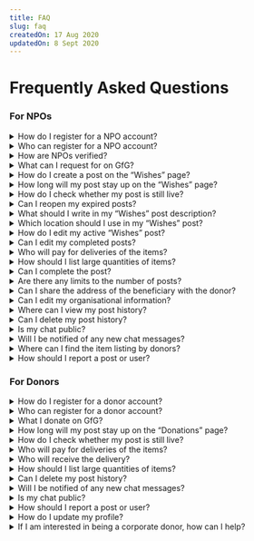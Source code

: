 ```yaml
---
title: FAQ
slug: faq
createdOn: 17 Aug 2020
updatedOn: 8 Sept 2020
---
```

# Frequently Asked Questions
### For NPOs
<details>
  <summary>How do I register for a NPO account?</summary>
  <p>Click on the ‘Register’ button on the top right and Sign up for an NPO account. You may then fill in the details of your organisation and we will verify your account. Once you have received a confirmation email, your account is ready for use.</p>
</details>

<details>
  <summary>Who can register for a NPO account?</summary>
  <p>All local NPOs are welcome to join our platform. Do write in to partnerships@giftforgood.io if you are an NPO that has not contacted us before.</p>
</details>

<details>
  <summary>How are NPOs verified?</summary>
  <p>Once you have registered for an account, the admins will verify your account and you will receive a confirmation email.</p>
</details>

<details>
  <summary>What can I request for on GfG?</summary>
  <p>Items that you require for your organisation/clients’ needs e.g food, clothing, furniture, electronics.</p>
</details>

<details>
  <summary>How do I create a post on the “Wishes” page?</summary>
  <p>- Click on the red “Post” button on the top right. <br> - Fill up the details of your request.</p>
</details>

<details>
  <summary>How long will my post stay up on the “Wishes” page?</summary>
  <p>Your post will only be up for 4 weeks, after which you can still see your post on your profile page but not on the main Wishes page.</p>
</details>

<details>
  <summary>How do I check whether my post is still live?</summary>
  <p>View your profile to check the status of your post. If it is “Ongoing”, your post is still live. If it is “Completed” or “Deleted”, it is no longer live.</p>
</details>

<details>
  <summary>Can I reopen my expired posts?</summary>
  <p>If your request is still ongoing after 4 weeks and you still need the item, you can go on to your profile and “Bump” that post.</p>
</details>

<details>
  <summary>What should I write in my “Wishes” post description?</summary>
  <p>- For example your title can be “Biscuits” <br>- In the description you can state that you want the biscuits to be “halal, individually-packed” etc 
    <br>- If you aren’t sure what details you need to include, we have included a few tips at the bottom to guide you in “How you can write better”
  </p>
</details>

<details>
  <summary>Which location should I use in my “Wishes” post?</summary>
  <p>We recommend you to use the address of your centre. We strongly advise against listing your beneficiaries’ address here. You may inform donors of the beneficiary’s addresses at their consent in a private message.</p>
</details>

<details>
  <summary>How do I edit my active “Wishes” post?</summary>
  <p>Please click into your post. Beside your profile name, you will find a “three vertical dots” button which you can click on. You may then click on “edit post”.</p>
</details>

<details>
  <summary>Can I edit my completed posts?</summary>
  <p>No, you cannot edit your completed post.</p>
</details>

<details>
  <summary>Who will pay for deliveries of the items?</summary>
  <p>- We will encourage donors to pay for the deliveries through our user education efforts. For example, when donors create a post, we have a banner prompting donors to sponsor the delivery of their donations. <br>- We have partnered with GOGOX and Red Sun Movers to provide subsidised delivery rates for in-kind donations facilitated via GfG </p>
</details>

<details>
  <summary>How should I list large quantities of items?</summary>
  <p>We recommend creating one post per item. You may state the quantity of items you need within the description. You only need to complete the post after all quantities of the item have been fulfilled.</p>
</details>

<details>
  <summary>Can I complete the post?</summary>
  <p>You can only complete your own “Wishes” post. We recommend that you complete your “Wishes” post after you or your client has received the item from the donor. The complete button can be found in the top right corner of each chat.</p>
</details>

<details>
  <summary>Are there any limits to the number of posts?</summary>
  <p>There is currently no limit to the number of posts, but keep in mind that your post will only be up for 4 weeks</p>
</details>

<details>
  <summary>Can I share the address of the beneficiary with the donor?</summary>
  <p>If the PDPA guidelines of your organisation allows, you are free to share your address with the donor so that he/she can schedule the delivery</p>
</details>

<details>
  <summary>Can I edit my organisational information?</summary>
  <p>NPO users are currently not able to edit their organisational information. Please write in to partnerships@giftforgood.io with your proposed edits and we will reply within 3 business days.</p>
</details>

<details>
  <summary>Where can I view my post history?</summary>
  <p>Click on the profile icon on the top right to view your profile and all your posts, including ongoing, completed and deleted posts</p>
</details>

<details>
  <summary>Can I delete my post history?</summary>
  <p>No, you cannot delete your post history.</p>
</details>

<details>
  <summary>Is my chat public?</summary>
  <p>Your chat can only be viewed by yourself and the donor.</p>
</details>

<details>
  <summary>Will I be notified of any new chat messages?</summary>
  <p>Yes. You will receive an email notification for new unread messages</p>
</details>

<details>
  <summary>Where can I find the item listing by donors?</summary>
  <p>- Using the search bar on top, you can change the dropdown button to “Donations” and searching for items. <br>- On the donation post, you can start a chat with the donor and ask them what you would like to know about the item.</p>
</details>

<details>
  <summary>How should I report a post or user?</summary>
  <p>Please write in to partnerships@giftforgood.io with a screenshot and we will reply within 3 business days.</p>
</details>

### For Donors
<details>
  <summary>How do I register for a donor account?</summary>
  <p>In order to register for a donor account, click ‘Register’ via the https://www.giftforgood.io/ website and sign up now. You can either sign up using your google email or any other email to be a donor. </p>
</details>

<details>
  <summary>Who can register for a donor account?</summary>
  <p>Anyone can register for a donor account as long as you are interested in donating items to NPOs in Singapore.</p>
</details>

<details>
  <summary>What I donate on GfG?</summary>
  <p>
    GfG allows in-kind donations of various items listed below (based on categories)
  </p>
  <ul>
    <li>Apparel</li>
    <li>Baby Needs</li>
    <li>Electronics</li>
    <li>Food</li>
    <li>Furniture</li>
    <li>Kitchenware</li>
    <li>Medical Equipment</li>
    <li>Personal Protection Equipment</li>
    <li>Sports Equipment</li>
    <li>Stationery</li>
    <li>Toys and Games</li>
  </ul>
</details>

<details>
  <summary>How long will my post stay up on the “Donations” page?</summary>
  <p>Posts on the donation page will be up forever.</p>
</details>

<details>
  <summary>How do I check whether my post is still live?</summary>
  <p>To check on any post status, click on your profile picture and all ‘live’ posts status can be viewed through the tracking board. </p>
</details>

<details>
  <summary>Who will pay for deliveries of the items?</summary>
  <p>We highly encourage donors to pay for delivery items as an act of goodwill. However, if you (as the donor) are unable to cover the delivery costs, do inform the NPOs to make the necessary delivery arrangements. </p>
</details>

<details>
  <summary>Who will receive the delivery?</summary>
  <p>The delivery will be either received by the NPO or directly to the donee. This will be up to each individual NPOs on delivery address.</p>
</details>

<details>
  <summary>How should I list large quantities of items?</summary>
  <p>To list large quantities of items, add the quantity amount in either the title or description below.</p>
</details>

<details>
  <summary>Can I delete my post history?</summary>
  <p>All post histories cannot be deleted - once a donation/wish is completed, you can view them on the tracking board under your profile. However, donations posts can be made hidden if you have donated the item externally.</p>
</details>

<details>
  <summary>Will I be notified of any new chat messages?</summary>
  <p>Yes. You will receive an email notification for new unread messages.</p>
</details>

<details>
  <summary>Is my chat public?</summary>
  <p>All chats with NPOs will be private between each NPO and you (as the donor).</p>
</details>

<details>
  <summary>How should I report a post or user?</summary>
  <p>Please write in to partnerships@giftforgood.io with a screenshot and we will reply within 3 working days.</p>
</details>

<details>
  <summary>How do I update my profile?</summary>
  <p>You may click on your profile picture, “view profile” and the button “edit profile”.</p>
</details>

<details>
  <summary>If I am interested in being a corporate donor, how can I help?</summary>
  <p>If you wish to be a corporate donor, do contact us via partnerships@giftforgood.io we will reply within 3 working days.</p>
</details>

